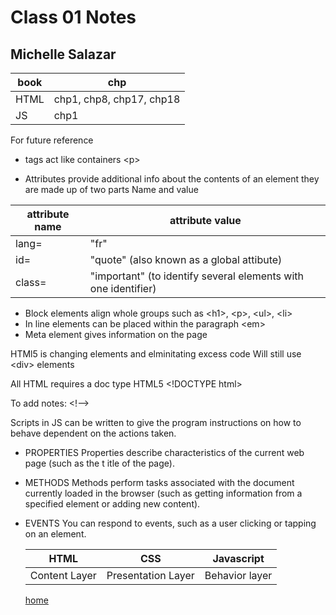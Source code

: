 # Class 01 Notes
## Michelle Salazar

|book| chp|
---|---
|HTML| chp1, chp8, chp17, chp18|
|JS| chp1|

For future reference

* tags act like containers 
 \<p>

 * Attributes provide additional info about the contents of an element
 they are made up of two parts Name and value
 
 |attribute name|attribute value|
 ---|---
 |lang=|"fr"|
 |id=|"quote" \(also known as a global attibute)|
 |class=|"important" \(to identify several elements with one identifier)|
 
 * Block elements align whole groups such as \<h1>, \<p>, \<ul>, \<li>
 * In line elements can be placed within the paragraph \<em>
 * Meta element gives information on the page 



 HTMl5 is changing elements and elminitating excess code
  Will still use \<div> elements

All HTML requires a doc type
HTML5 \<!DOCTYPE html>

To add notes:
\<!-->

Scripts in JS can be written to give the program instructions on how to behave dependent on the actions taken.
* PROPERTIES
  Properties describe characteristics of the current
  web page (such as the t itle of the page).
* METHODS
  Methods perform tasks associated with the
  document currently loaded in the browser (such
  as getting information from a specified element or
  adding new content).
* EVENTS
  You can respond to events, such as a user clicking or
  tapping on an element.

  |HTML|CSS|Javascript|
  ---|---|---
  |Content Layer|Presentation Layer| Behavior layer|

  [home](https://misalz.github.io/Reading-Notes)